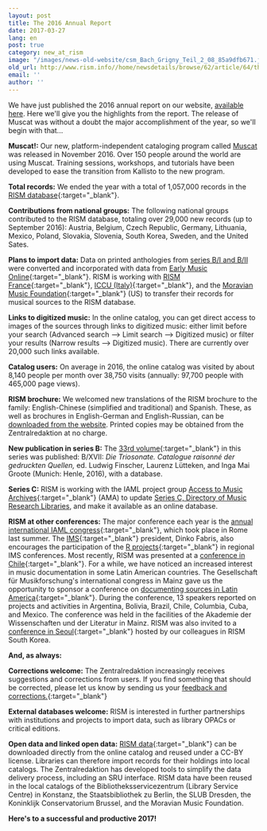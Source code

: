 ```yaml
---
layout: post
title: The 2016 Annual Report
date: 2017-03-27
lang: en
post: true
category: new_at_rism
image: "/images/news-old-website/csm_Bach_Grigny_Teil_2_08_85a9dfb671.jpg"
old_url: http://www.rism.info//home/newsdetails/browse/62/article/64/the-2016-annual-report.html
email: ''
author: ''
---
```


We have just published the 2016 annual report on our website, [available here](/publications/annual-reports.html). Here we'll give you the highlights from the report. The release of Muscat was without a doubt the major accomplishment of the year, so we'll begin with that...

**Muscat!:** Our new, platform-independent cataloging program called [Muscat](/community/muscat.html#c3306) was released in November 2016. Over 150 people around the world are using Muscat. Training sessions, workshops, and tutorials have been developed to ease the transition from Kallisto to the new program.

**Total records:** We ended the year with a total of 1,057,000 records in the [RISM database](https://opac.rism.info/metaopac/start.do?View=rism){:target="_blank"}.

**Contributions from national groups:** The following national groups contributed to the RISM database, totaling over 29,000 new records (up to September 2016): Austria, Belgium, Czech Republic, Germany, Lithuania, Mexico, Poland, Slovakia, Slovenia, South Korea, Sweden, and the United Sates.

**Plans to import data:** Data on printed anthologies from [series B/I and B/II](/publications.html#c2619) were converted and incorporated with data from [Early Music Online](https://www.royalholloway.ac.uk/music/research/earlymusiconline/home.aspx){:target="_blank"}. RISM is working with [RISM France](http://ccfr.bnf.fr/){:target="_blank"}, [ICCU (Italy)](http://www.sbn.it/opacsbn/opac/iccu/musica.jsp){:target="_blank"}, and the [Moravian Music Foundation](http://moravianmusic.org/){:target="_blank"} (US) to transfer their records for musical sources to the RISM database.

**Links to digitized music:** In the online catalog, you can get direct access to images of the sources through links to digitized music: either limit before your search (Advanced search --\> Limit search --\> Digitized music) or filter your results (Narrow results --\> Digitized music). There are currently over 20,000 such links available.

**Catalog users:** On average in 2016, the online catalog was visited by about 8,140 people per month over 38,750 visits (annually: 97,700 people with 465,000 page views).

**RISM brochure:** We welcomed new translations of the RISM brochure to the family: English-Chinese (simplified and traditional) and Spanish. These, as well as brochures in English-German and English-Russian, can be [downloaded from the website](/publications/brochures.html). Printed copies may be obtained from the Zentralredaktion at no charge.

**New publication in series B:** The [33rd volume](/new_publications/2016/12/02/new-volume-in-series-b-published-trio-sonatas.html){:target="_blank"} in this series was published: B/XVII: _Die Triosonate. Catalogue raisonné der gedruckten Quellen,_ ed. Ludwig Finscher, Laurenz Lütteken, and Inga Mai Groote (Munich: Henle, 2016), with a database.

**Series C:** RISM is working with the IAML project group [Access to Music Archives](http://www.iaml.info/project-group-access-music-archives){:target="_blank"} (AMA) to update [Series C, Directory of Music Research Libraries](/publications.html#c2620), and make it available as an online database.

**RISM at other conferences:** The major conference each year is the [annual international IAML congress](/events/2016/06/13/rism-at-the-iaml-congress-rismsponsored.html){:target="_blank"}, which took place in Rome last summer. The [IMS](https://ims-international.ch/){:target="_blank"} president, Dinko Fabris, also encourages the participation of the [R projects](http://www.r-musicprojects.org/){:target="_blank"} in regional IMS conferences. Most recently, RISM was presented at a [conference in Chile](https://www.facebook.com/media/set/?set=a.1096612537046256.1073741839.103775449663308&type=3){:target="_blank"}. For a while, we have noticed an increased interest in music documentation in some Latin American countries. The Gesellschaft für Musikforschung's international congress in Mainz gave us the opportunity to sponsor a conference on [documenting sources in Latin America](/events/2016/09/12/conference-this-week-documenting-musical-sources.html){:target="_blank"}. During the conference, 13 speakers reported on projects and activities in Argentina, Bolivia, Brazil, Chile, Columbia, Cuba, and Mexico. The conference was held in the facilities of the Akademie der Wissenschaften und der Literatur in Mainz. RISM was also invited to a [conference in Seoul](/events/2016/11/28/bringing-the-past-into-the-future-creating-and.html){:target="_blank"} hosted by our colleagues in RISM South Korea.

**And, as always:**

**Corrections welcome:** The Zentralredaktion increasingly receives suggestions and corrections from users. If you find something that should be corrected, please let us know by sending us your [feedback and corrections.](http://www.rism.info/en/service/feedback.html#c2895){:target="_blank"}

**External databases welcome:** RISM is interested in further partnerships with institutions and projects to import data, such as library OPACs or critical editions.

**Open data and linked open data:** [RISM data](https://opac.rism.info/index.php?id=8&L=1){:target="_blank"} can be downloaded directly from the online catalog and reused under a CC-BY license. Libraries can therefore import records for their holdings into local catalogs. The Zentralredaktion has developed tools to simplify the data delivery process, including an SRU interface. RISM data have been reused in the local catalogs of the Bibliotheksservicezentrum (Library Service Centre) in Konstanz, the Staatsbibliothek zu Berlin, the SLUB Dresden, the Koninklijk Conservatorium Brussel, and the Moravian Music Foundation.

**Here's to a successful and productive 2017!**


